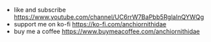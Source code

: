 - like and subscribe https://www.youtube.com/channel/UC6rrW7BaPbb5RglaInQYWQg
- support me on ko-fi   https://ko-fi.com/anchiornithidae
- buy me a coffee   https://www.buymeacoffee.com/anchiornithidae

<!---
- 👋 Hi, I’m @Anseri1
- 👀 I’m interested in ...
- 🌱 I’m currently learning ...
- 💞️ I’m looking to collaborate on ...
- 📫 How to reach me ...
--->
<!---
Anseri1/Anseri1 is a ✨ special ✨ repository because its `README.md` (this file) appears on your GitHub profile.
You can click the Preview link to take a look at your changes.
--->

